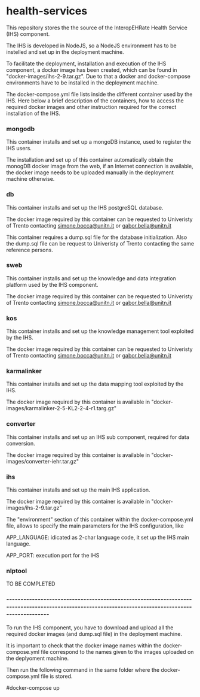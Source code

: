 # health-services

This repository stores the the source of the InteropEHRate Health Service (IHS) component.

The IHS is developed in NodeJS, so a NodeJS environment has to be instelled and set up in the deployment machine.

To facilitate the deployment, installation and execution of the IHS component, a docker image has been created, which can be found in "docker-images/ihs-2-9.tar.gz". Due to that a docker and docker-compose environments have to be installed in the deployment machine.

The docker-compose.yml file lists inside the different container used by the IHS. Here below a brief description of the containers, how to access the required docker images and other instruction required for the correct installation of the IHS.

### mongodb

This container installs and set up a mongoDB instance, used to register the IHS users.

The installation and set up of this container automatically obtain the monogDB docker image from the web, if an Internet connection is available, the docker image needs to be uploaded manually in the deployment machine otherwise. 

### db

This container installs and set up the IHS postgreSQL database.

The docker image required by this container can be requested to Univeristy of Trento contacting simone.bocca@unitn.it or gabor.bella@unitn.it

This container requires a dump.sql file for the database initialization. Also the dump.sql file can be request to Univeristy of Trento contacting the same reference persons.

### sweb

This container installs and set up the knowledge and data integration platform used by the IHS component. 

The docker image required by this container can be requested to Univeristy of Trento contacting simone.bocca@unitn.it or gabor.bella@unitn.it

### kos 

This container installs and set up the knowledge management tool exploited by the IHS.

The docker image required by this container can be requested to Univeristy of Trento contacting simone.bocca@unitn.it or gabor.bella@unitn.it

### karmalinker

This container installs and set up the data mapping tool exploited by the IHS.

The docker image required by this container is available in "docker-images/karmalinker-2-5-KL2-2-4-r1.targ.gz"

### converter

This container installs and set up an IHS sub component, required for data conversion.

The docker image required by this container is available in "docker-images/converter-iehr.tar.gz"

### ihs

This container installs and set up the main IHS application.

The docker image required by this container is available in "docker-images/ihs-2-9.tar.gz"

The "environment" section of this container within the docker-compose.yml file, allows to specify the main parameters for the IHS configuration, like 

APP_LANGUAGE: idicated as 2-char language code, it set up the IHS main language.

APP_PORT: execution port for the IHS


### nlptool

TO BE COMPLETED

### -------------------------------------------------------------------------------------------------------------------------------------------------


To run the IHS component, you have to download and upload all the required docker images (and dump.sql file) in the deployment machine.


It is important to check that the docker image names within the docker-compose.yml file correspond to the names given to the images uploaded on the deplyoment machine.

Then run the following command in the same folder where the docker-compose.yml file is stored.

#docker-compose up

